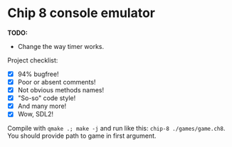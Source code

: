 # Chip 8 console emulator

**TODO:**  
* Change the way timer works.

Project checklist:  
- [x] 94% bugfree!  
- [x] Poor or absent comments!  
- [x] Not obvious methods names!  
- [x] "So-so" code style!  
- [x] And many more!   
- [x] Wow, SDL2!

Compile with `qmake .; make -j` and run like this: `chip-8 ./games/game.ch8`.  
You should provide path to game in first argument.  
